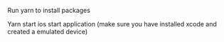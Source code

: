Run yarn to install packages

Yarn start ios start application (make sure you have installed xcode and created a emulated device)
